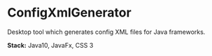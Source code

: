 # ConfigXmlGenerator
Desktop tool which generates config XML files for Java frameworks.

__Stack:__ Java10, JavaFx, CSS 3
